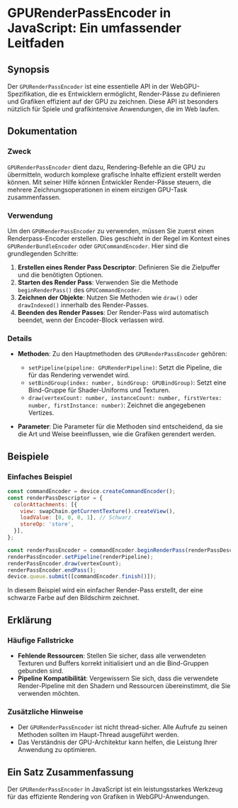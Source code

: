 <!--
Meta Description: # GPURenderPassEncoder in JavaScript: Ein umfassender Leitfaden ## Synopsis Der `GPURenderPassEncoder` ist eine essentielle API in der WebGPU-Spezifik...
Meta Keywords: die, der, render, und, sie
-->

# GPURenderPassEncoder in JavaScript: Ein umfassender Leitfaden

## Synopsis
Der `GPURenderPassEncoder` ist eine essentielle API in der WebGPU-Spezifikation, die es Entwicklern ermöglicht, Render-Pässe zu definieren und Grafiken effizient auf der GPU zu zeichnen. Diese API ist besonders nützlich für Spiele und grafikintensive Anwendungen, die im Web laufen.

## Dokumentation
### Zweck
`GPURenderPassEncoder` dient dazu, Rendering-Befehle an die GPU zu übermitteln, wodurch komplexe grafische Inhalte effizient erstellt werden können. Mit seiner Hilfe können Entwickler Render-Pässe steuern, die mehrere Zeichnungsoperationen in einem einzigen GPU-Task zusammenfassen.

### Verwendung
Um den `GPURenderPassEncoder` zu verwenden, müssen Sie zuerst einen Renderpass-Encoder erstellen. Dies geschieht in der Regel im Kontext eines `GPURenderBundleEncoder` oder `GPUCommandEncoder`. Hier sind die grundlegenden Schritte:

1. **Erstellen eines Render Pass Descriptor**: Definieren Sie die Zielpuffer und die benötigten Optionen.
2. **Starten des Render Pass**: Verwenden Sie die Methode `beginRenderPass()` des `GPUCommandEncoder`.
3. **Zeichnen der Objekte**: Nutzen Sie Methoden wie `draw()` oder `drawIndexed()` innerhalb des Render-Passes.
4. **Beenden des Render Passes**: Der Render-Pass wird automatisch beendet, wenn der Encoder-Block verlassen wird.

### Details
- **Methoden**: Zu den Hauptmethoden des `GPURenderPassEncoder` gehören:
  - `setPipeline(pipeline: GPURenderPipeline)`: Setzt die Pipeline, die für das Rendering verwendet wird.
  - `setBindGroup(index: number, bindGroup: GPUBindGroup)`: Setzt eine Bind-Gruppe für Shader-Uniforms und Texturen.
  - `draw(vertexCount: number, instanceCount: number, firstVertex: number, firstInstance: number)`: Zeichnet die angegebenen Vertizes.
  
- **Parameter**: Die Parameter für die Methoden sind entscheidend, da sie die Art und Weise beeinflussen, wie die Grafiken gerendert werden.

## Beispiele
### Einfaches Beispiel
```javascript
const commandEncoder = device.createCommandEncoder();
const renderPassDescriptor = {
  colorAttachments: [{
    view: swapChain.getCurrentTexture().createView(),
    loadValue: [0, 0, 0, 1], // Schwarz
    storeOp: 'store',
  }],
};

const renderPassEncoder = commandEncoder.beginRenderPass(renderPassDescriptor);
renderPassEncoder.setPipeline(renderPipeline);
renderPassEncoder.draw(vertexCount);
renderPassEncoder.endPass();
device.queue.submit([commandEncoder.finish()]);
```
In diesem Beispiel wird ein einfacher Render-Pass erstellt, der eine schwarze Farbe auf den Bildschirm zeichnet.

## Erklärung
### Häufige Fallstricke
- **Fehlende Ressourcen**: Stellen Sie sicher, dass alle verwendeten Texturen und Buffers korrekt initialisiert und an die Bind-Gruppen gebunden sind.
- **Pipeline Kompatibilität**: Vergewissern Sie sich, dass die verwendete Render-Pipeline mit den Shadern und Ressourcen übereinstimmt, die Sie verwenden möchten.

### Zusätzliche Hinweise
- Der `GPURenderPassEncoder` ist nicht thread-sicher. Alle Aufrufe zu seinen Methoden sollten im Haupt-Thread ausgeführt werden.
- Das Verständnis der GPU-Architektur kann helfen, die Leistung Ihrer Anwendung zu optimieren.

## Ein Satz Zusammenfassung
Der `GPURenderPassEncoder` in JavaScript ist ein leistungsstarkes Werkzeug für das effiziente Rendering von Grafiken in WebGPU-Anwendungen.
